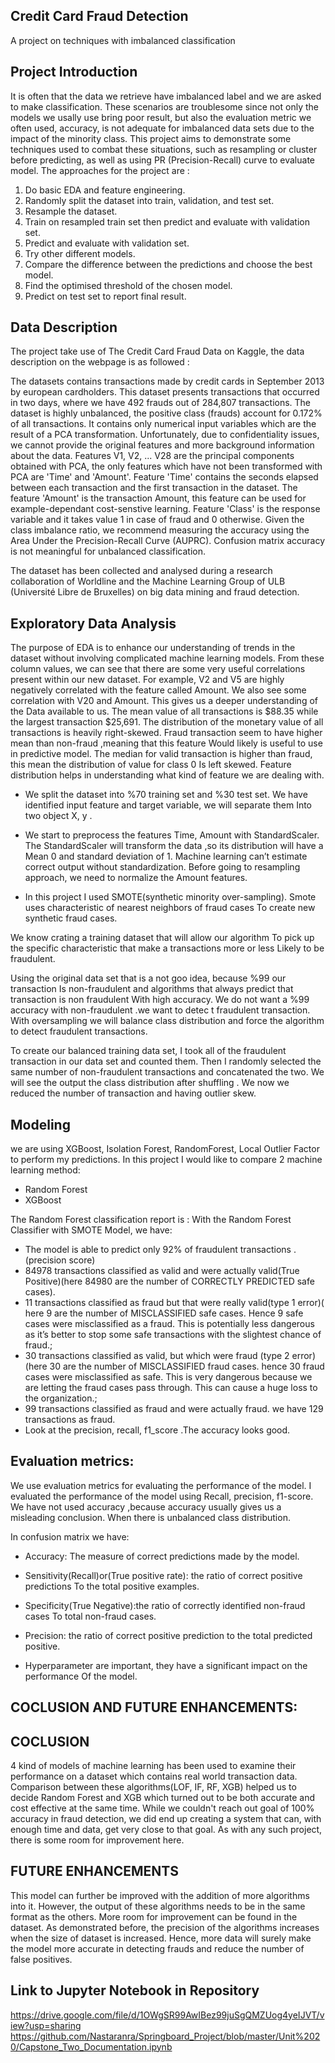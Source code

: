 ## Credit Card Fraud Detection

A project on techniques with imbalanced classification

## Project Introduction

It is often that the data we retrieve have imbalanced label and we are asked to make classification. These scenarios are troublesome since not only the models we usally use bring poor result, but also the evaluation metric we often used, accuracy, is not adequate for imbalanced data sets due to the impact of the minority class. This project aims to demonstrate some techniques used to combat these situations, such as resampling or cluster before predicting, as well as using PR (Precision-Recall) curve to evaluate model. The approaches for the project are :


1. Do basic EDA and feature engineering.
2. Randomly split the dataset into train, validation, and test set.
3. Resample the dataset.
4. Train on resampled train set then predict and evaluate with validation set.
5. Predict and evaluate with validation set.
6. Try other different models.
7. Compare the difference between the predictions and choose the best model.
8. Find the optimised threshold of the chosen model.
9. Predict on test set to report final result.

## Data Description


The project take use of The Credit Card Fraud Data on Kaggle, the data description on the webpage is as followed :

The datasets contains transactions made by credit cards in September 2013 by european cardholders. This dataset presents transactions that occurred in two days, where we have 492 frauds out of 284,807 transactions. The dataset is highly unbalanced, the positive class (frauds) account for 0.172% of all transactions.
It contains only numerical input variables which are the result of a PCA transformation. Unfortunately, due to confidentiality issues, we cannot provide the original features and more background information about the data. Features V1, V2, ... V28 are the principal components obtained with PCA, the only features which have not been transformed with PCA are 'Time' and 'Amount'. Feature 'Time' contains the seconds elapsed between each transaction and the first transaction in the dataset. The feature 'Amount' is the transaction Amount, this feature can be used for example-dependant cost-senstive learning. Feature 'Class' is the response variable and it takes value 1 in case of fraud and 0 otherwise.
Given the class imbalance ratio, we recommend measuring the accuracy using the Area Under the Precision-Recall Curve (AUPRC). Confusion matrix accuracy is not meaningful for unbalanced classification.

The dataset has been collected and analysed during a research collaboration of Worldline and the Machine Learning Group of ULB (Université Libre de Bruxelles) on big data mining and fraud detection. 


## Exploratory Data Analysis

The purpose of EDA is to enhance our understanding of trends in the dataset without involving complicated machine learning models. From these column values, we can see that there are some very useful correlations present within our new dataset. For example, V2 and V5 are highly negatively correlated with the feature called Amount. We also see some correlation with V20 and Amount. This gives us a deeper understanding of the Data available to us.
The mean value of all transactions is $88.35 while the largest transaction $25,691.
The distribution of the monetary value of all transactions is heavily right-skewed.
Fraud transaction seem to have higher mean than non-fraud ,meaning that this feature 
Would likely is useful to use in predictive model.
The median for valid transaction is higher than fraud, this mean the distribution of value for class 0 
Is left skewed.
Feature distribution helps in understanding what kind of feature we are dealing with.

- We split the dataset into %70 training set and %30 test set.
We have identified input feature and target variable, we will separate them 
Into two object X, y .

- We start to preprocess the features Time, Amount with StandardScaler.
The StandardScaler will transform the data ,so its distribution will have a 
Mean 0 and standard deviation of 1.
Machine learning can’t estimate correct output without standardization.
Before going to resampling approach, we need to normalize the Amount features.

- In this project I used SMOTE(synthetic minority over-sampling).
Smote uses characteristic of nearest neighbors of fraud cases
To create new synthetic fraud cases.

We know crating a training dataset that will allow our algorithm
To pick up the specific characteristic that make a transactions more or less
Likely to be fraudulent.

Using the original data set that is a not goo idea, because %99 our transaction
Is non-fraudulent and algorithms that always predict that transaction is non fraudulent 
With high accuracy.
We do not want a %99 accuracy with non-fraudulent .we want to detec t fraudulent transaction.
With oversampling we will balance class distribution and force the algorithm to detect fraudulent transactions.

To create our balanced training data set, I took all of the fraudulent transaction in our data set and counted them.
Then I randomly selected the same number of non-fraudulent transactions and concatenated the two.
We will see the output the class distribution after shuffling .
We now we reduced the number of transaction and having outlier skew.


## Modeling

we are using XGBoost, Isolation Forest, RandomForest, Local Outlier Factor to perform my predictions. In this project I would like to compare 2 machine learning method:
- Random Forest
- XGBoost

The Random Forest classification report is :
With the Random Forest Classifier with SMOTE Model, we have:
- The model is able to predict only 92% of fraudulent transactions .(precision score)
- 84978 transactions classified as valid and were actually valid(True Positive)(here 84980 are the number of CORRECTLY PREDICTED safe cases).
- 11 transactions classified as fraud but that were really valid(type 1 error)( here 9 are the number of MISCLASSIFIED safe cases. Hence 9 safe cases were misclassified as a fraud. This is potentially less dangerous as it’s better to stop some safe transactions with the slightest chance of fraud.;
- 30 transactions classified as valid, but which were fraud (type 2 error)(here 30 are the number of MISCLASSIFIED fraud cases. hence 30 fraud cases were misclassified as safe. This is very dangerous because we are letting the fraud cases pass through. This can cause a huge loss to the organization.;
- 99 transactions classified as fraud and were actually fraud.
 we have 129 transactions as fraud.
- Look at the precision, recall, f1_score .The accuracy looks good.


## Evaluation metrics:


We use evaluation metrics for evaluating the performance of the model.
I evaluated the performance of the model using Recall, precision, f1-score.
We have not used accuracy ,because accuracy usually gives us a misleading conclusion.
When there is unbalanced class distribution.

In confusion matrix we have:
- Accuracy: The measure of correct predictions made by the model.

- Sensitivity(Recall)or(True positive rate): the ratio of correct positive predictions
To the total positive examples.

- Specificity(True Negative):the ratio of correctly identified non-fraud cases 
To total non-fraud cases.

- Precision: the ratio of correct positive prediction to the total predicted positive.

- Hyperparameter are important, they have a significant impact on the performance 
Of the model.




## COCLUSION AND FUTURE ENHANCEMENTS:


## COCLUSION

4 kind of models of machine learning has been used to examine their performance on a dataset which contains real world transaction data. Comparison between these algorithms(LOF, IF, RF, XGB) helped us to decide Random Forest and XGB which turned out to be both accurate and cost effective at the same time. While we couldn't reach out goal of 100% accuracy in fraud detection, we did end up creating a system that can, with enough time and data, get very close to that goal. As with any such project, there is some room for improvement here.



## FUTURE ENHANCEMENTS

This model can further be improved with the addition of more algorithms into it. However, the output of these algorithms needs to be in the same format as the others. 
More room for improvement can be found in the dataset. As demonstrated before, the precision of the algorithms increases when the size of dataset is increased. Hence, more data will surely make the model more accurate in detecting frauds and reduce the number of false positives. 




## Link to Jupyter Notebook in Repository

https://drive.google.com/file/d/1OWgSR99AwIBez99juSgQMZUog4yeIJVT/view?usp=sharing
https://github.com/Nastaranra/Springboard_Project/blob/master/Unit%2020/Capstone_Two_Documentation.ipynb
